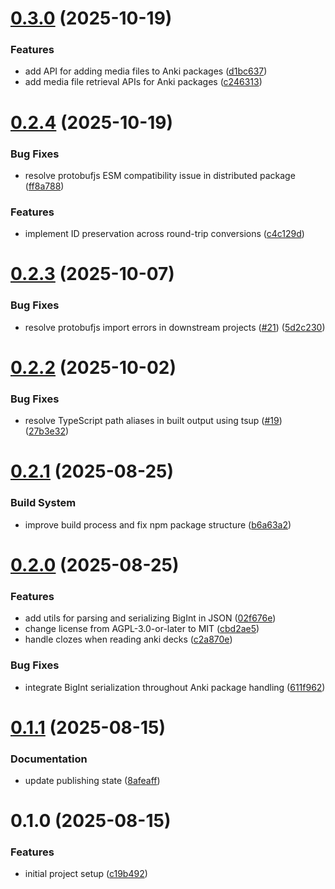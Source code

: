 # [0.3.0](https://github.com/eikowagenknecht/srs-converter/compare/v0.2.4...v0.3.0) (2025-10-19)

### Features

* add API for adding media files to Anki packages ([d1bc637](https://github.com/eikowagenknecht/srs-converter/commit/d1bc637676938f143fd3482c759db28d04975173))
* add media file retrieval APIs for Anki packages ([c246313](https://github.com/eikowagenknecht/srs-converter/commit/c246313a0e8b488e0f09dde39beb5b38626682cb))

# [0.2.4](https://github.com/eikowagenknecht/srs-converter/compare/v0.2.3...v0.2.4) (2025-10-19)

### Bug Fixes

* resolve protobufjs ESM compatibility issue in distributed package ([ff8a788](https://github.com/eikowagenknecht/srs-converter/commit/ff8a788275f280099cace5d6a5e227ad5b3b54ae))

### Features

* implement ID preservation across round-trip conversions ([c4c129d](https://github.com/eikowagenknecht/srs-converter/commit/c4c129d04557370fb365bade23a5ebd9a29a1600))

# [0.2.3](https://github.com/eikowagenknecht/srs-converter/compare/v0.2.2...v0.2.3) (2025-10-07)

### Bug Fixes

* resolve protobufjs import errors in downstream projects ([#21](https://github.com/eikowagenknecht/srs-converter/pull/21)) ([5d2c230](https://github.com/eikowagenknecht/srs-converter/commit/5d2c230cfd081a53a4cb4488f72d97e83923a2df))

# [0.2.2](https://github.com/eikowagenknecht/srs-converter/compare/v0.2.1...v0.2.2) (2025-10-02)

### Bug Fixes

* resolve TypeScript path aliases in built output using tsup ([#19](https://github.com/eikowagenknecht/srs-converter/pull/19)) ([27b3e32](https://github.com/eikowagenknecht/srs-converter/commit/27b3e320836366a67c05c1ef1bb89dae9d811774))

# [0.2.1](https://github.com/eikowagenknecht/srs-converter/compare/v0.2.0...v0.2.1) (2025-08-25)

### Build System

* improve build process and fix npm package structure ([b6a63a2](https://github.com/eikowagenknecht/srs-converter/commit/b6a63a2ab3c2217e633cc2929d10c9955506360e))

# [0.2.0](https://github.com/eikowagenknecht/srs-converter/compare/v0.1.1...v0.2.0) (2025-08-25)

### Features

* add utils for parsing and serializing BigInt in JSON ([02f676e](https://github.com/eikowagenknecht/srs-converter/commit/02f676edd4a727741a8e52f70479d1c4dff1b40d))
* change license from AGPL-3.0-or-later to MIT ([cbd2ae5](https://github.com/eikowagenknecht/srs-converter/commit/cbd2ae5efd4a7624b610d6f46cbdd1f7fd310f7c))
* handle clozes when reading anki decks ([c2a870e](https://github.com/eikowagenknecht/srs-converter/commit/c2a870edee4447c3e60491e4970e6641b55caa04))

### Bug Fixes

* integrate BigInt serialization throughout Anki package handling ([611f962](https://github.com/eikowagenknecht/srs-converter/commit/611f962f7aedb31fe9cb32a1d414fe42e5204fdd))

# [0.1.1](https://github.com/eikowagenknecht/srs-converter/compare/v0.1.0...v0.1.1) (2025-08-15)

### Documentation

* update publishing state ([8afeaff](https://github.com/eikowagenknecht/srs-converter/commit/8afeaff9bf9327bc04025095d0092dfb4032ccc8))

# 0.1.0 (2025-08-15)

### Features

* initial project setup ([c19b492](https://github.com/eikowagenknecht/srs-converter/commit/c19b492a7a733d554d59e187c32d81915d6a595d))

